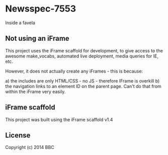 # Newsspec-7553

Inside a favela

## Not using an iFrame

This project uses the iFrame scaffold for development, to give access to the awesome make_vocabs, automated live deployment, media queries for IE, etc.

However, it does not actually create any iFrames - this is because:

a) the includes are only HTML/CSS - no JS - therefore IFrame is overkill
b) the navigation links to an element ID on the parent page. Can't do that from within the iFrame very easily.

## iFrame scaffold

This project was built using the iFrame scaffold v1.4

## License
Copyright (c) 2014 BBC